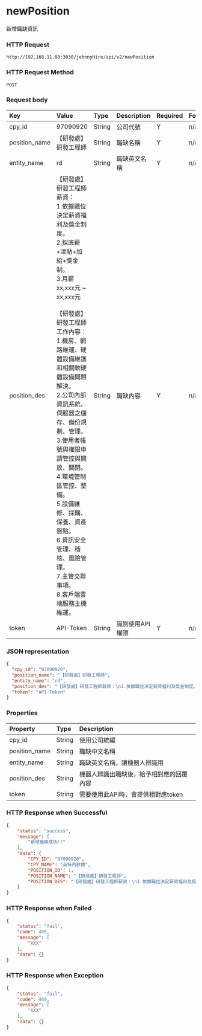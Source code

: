 # newPosition
新增職缺資訊

### HTTP Request
```
http://192.168.11.80:3030/johnnyHire/api/v2/newPosition
```
### HTTP Request Method
```
POST
```

### Request body
| Key | Value | Type | Description | Required | Format |
|:----------|:-------------|:-----|:------------|:-----|:-----|
| cpy_id | 97090920 | String | 公司代號 | Y | n/a |
| position_name | 【研發處】研發工程師 | String | 職缺名稱 | Y | n/a |
| entity_name | rd | String | 職缺英文名稱 | Y | n/a |
| position_des | 【研發處】研發工程師薪資：<br>1.依據職位決定薪資福利及獎金制度。<br>2.採底薪+津貼+加給+獎金制。<br>3.月薪xx,xxx元 ~ xx,xxx元<br><br>【研發處】研發工程師工作內容：<br>1.機房、網路維運、硬體設備維護和相關軟硬體設備問題解決。<br>2.公司內部資訊系統、伺服器之儲存、備份規劃、管理。<br>3.使用者帳號與權限申請管控與開放、關閉。<br>4.環境管制區管控、整備。<br>5.設備維修、採購、保養、資產盤點。<br>6.資訊安全管理、稽核、風險管理。<br>7.主管交辦事項。<br>8.客戶端雲端服務主機維運。<br> | String | 職缺內容 | Y | n/a |
| token | API-Token | String | 識別使用API權限 | Y | n/a |

### JSON representation
```json
{
  "cpy_id": "97090920",
  "position_name": "【研發處】研發工程師",
  "entity_name": "rd",
  "position_des": "【研發處】研發工程師薪資：\n1.依據職位決定薪資福利及獎金制度。\n2.採底薪+津貼+加給+獎金制。\n3.月薪xx,xxx元 ~ xx,xxx元\n\n【研發處】研發工程師工作內容：\n1.機房、網路維運、硬體設備維護和相關軟硬體設備問題解決。\n2.公司內部資訊系統、伺服器之儲存、備份規劃、管理。\n3.使用者帳號與權限申請管控與開放、關閉。\n4.環境管制區管控、整備。\n5.設備維修、採購、保養、資產盤點。\n6.資訊安全管理、稽核、風險管理。\n7.主管交辦事項。\n8.客戶端雲端服務主機維運。",
  "token": "API-Token"
}
```

### Properties
| Property | Type | Description |
|:---------|:-----|:------------|
| cpy_id | String | 使用公司統編 |
| position_name | String | 職缺中文名稱 |
| entity_name | String | 職缺英文名稱，讓機器人辨識用 |
| position_des | String | 機器人辨識出職缺後，給予相對應的回覆內容 |
| token | String | 需要使用此API時，會提供相對應token |

### HTTP Response when Successful
```json
{
    "status": "success",
    "message": [
        "新增職缺成功!!"
    ],
    "data": {
        "CPY_ID": "97090920",
        "CPY_NAME": "英特內軟體",
        "POSITION_ID": 1,
        "POSITION_NAME": "【研發處】研發工程師",
        "POSITION_DES": "【研發處】研發工程師薪資：\n1.依據職位決定薪資福利及獎金制度。\n2.採底薪+津貼+加給+獎金制。\n3.月薪xx,xxx元 ~ xx,xxx元\n\n【研發處】研發工程師工作內容：\n1.機房、網路維運、硬體設備維護和相關軟硬體設備問題解決。\n2.公司內部資訊系統、伺服器之儲存、備份規劃、管理。\n3.使用者帳號與權限申請管控與開放、關閉。\n4.環境管制區管控、整備。\n5.設備維修、採購、保養、資產盤點。\n6.資訊安全管理、稽核、風險管理。\n7.主管交辦事項。\n8.客戶端雲端服務主機維運。"
    }
}
```

### HTTP Response when Failed
```json
{
    "status": "fail",
    "code": 400,
    "message": [
        "XXX"
    ],
    "data": {}
}
```

### HTTP Response when Exception
```json
{
    "status": "fail",
    "code": 409,
    "message": [
        "XXX"
    ],
    "data": {}
}
```

